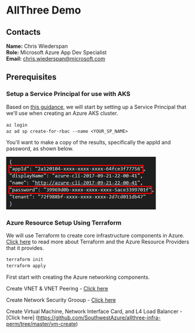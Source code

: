# AllThree Demo

## Contacts
**Name:** Chris Wiederspan  
**Role:** Microsoft Azure App Dev Specialist  
**Email:** chris.wiederspan@microsoft.com

## Prerequisites

### Setup a Service Principal for use with AKS

Based on [this guidance](https://docs.microsoft.com/en-us/azure/container-service/kubernetes/container-service-kubernetes-service-principal), we will start by setting up a Service Principal that we'll use when creating an Azure AKS cluster.

`az login`  
`az ad sp create-for-rbac --name <YOUR_SP_NAME>`

You'll want to make a copy of the results, specifically the appId and password, as shown below.

![Credential screenshot](/assets/service-principal.png)

### Azure Resource Setup Using Terraform

We will use Terraform to create core infrastructure components in Azure. 
[Click here](https://www.terraform.io/docs/providers/azurerm/index.html) to read more about Terraform
and the Azure Resource Providers that it provides.

```bash
terraform init  
terraform apply  
```

First start with creating the Azure networking components.

Create VNET & VNET Peering - [Click here](https://github.com/SouthwestAzure/allthree-infra-perm/tree/master/vnet-peering)

Create Network Security Grooup - [Click here](https://github.com/SouthwestAzure/allthree-infra-perm/blob/master/nsg/main.tf)

Create Virtual Machine, Network Interface Card, and L4 Load Balancer - [Click here] (https://github.com/SouthwestAzure/allthree-infra-perm/tree/master/vm-create)

